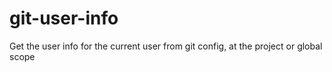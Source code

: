 # git-user-info
Get the user info for the current user from git config, at the project or global scope
